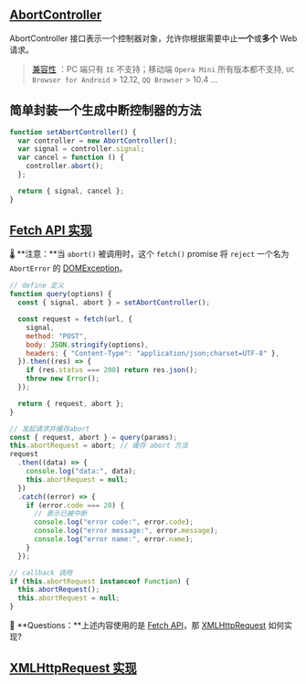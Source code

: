 ## [AbortController](https://developer.mozilla.org/zh-CN/docs/Web/API/AbortController)

AbortController 接口表示一个控制器对象，允许你根据需要中止**一个**或**多个** Web 请求。

> [兼容性](https://caniuse.com/?search=AbortController) ：PC 端只有 `IE` 不支持；移动端 `Opera Mini` 所有版本都不支持, `UC Browser for Android` > 12.12, `QQ Browser` > 10.4 ...

## 简单封装一个生成中断控制器的方法

```js
function setAbortController() {
  var controller = new AbortController();
  var signal = controller.signal;
  var cancel = function () {
    controller.abort();
  };

  return { signal, cancel };
}
```

## [Fetch API 实现](https://developer.mozilla.org/zh-CN/docs/Web/API/Fetch_API)

🌡 **注意：**当 `abort()` 被调用时，这个 `fetch()` promise 将 `reject` 一个名为 `AbortError` 的 [DOMException](https://developer.mozilla.org/zh-CN/docs/Web/API/DOMException)。

```js
// define 定义
function query(options) {
  const { signal, abort } = setAbortController();

  const request = fetch(url, {
    signal,
    method: "POST",
    body: JSON.stringify(options),
    headers: { "Content-Type": "application/json;charset=UTF-8" },
  }).then((res) => {
    if (res.status === 200) return res.json();
    throw new Error();
  });

  return { request, abort };
}

// 发起请求并缓存abort
const { request, abort } = query(params);
this.abortRequest = abort; // 缓存 abort 方法
request
  .then((data) => {
    console.log("data:", data);
    this.abortRequest = null;
  })
  .catch((error) => {
    if (error.code === 20) {
      // 表示已被中断
      console.log("error code:", error.code);
      console.log("error message:", error.message);
      console.log("error name:", error.name);
    }
  });

// callback 调用
if (this.abortRequest instanceof Function) {
  this.abortRequest();
  this.abortRequest = null;
}
```

🤔 **Questions：**上述内容使用的是 [Fetch API](https://developer.mozilla.org/zh-CN/docs/Web/API/Fetch_API)，那 [XMLHttpRequest](https://developer.mozilla.org/zh-CN/docs/Web/API/XMLHttpRequest) 如何实现?

## [XMLHttpRequest 实现](https://developer.mozilla.org/zh-CN/docs/Web/API/XMLHttpRequest)
